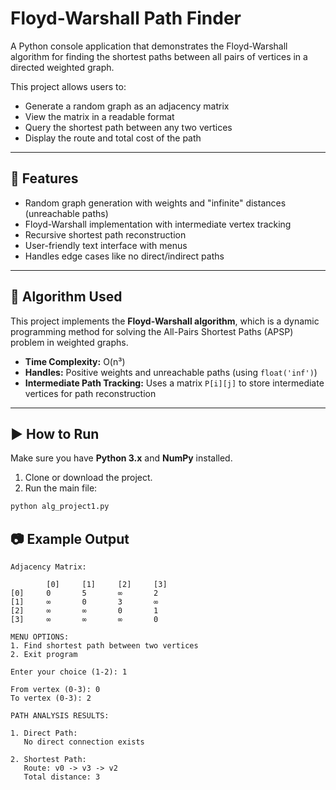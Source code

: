# Floyd-Warshall Path Finder

A Python console application that demonstrates the Floyd-Warshall algorithm for finding the shortest paths between all pairs of vertices in a directed weighted graph.

This project allows users to:
- Generate a random graph as an adjacency matrix
- View the matrix in a readable format
- Query the shortest path between any two vertices
- Display the route and total cost of the path

---

## 🔧 Features

- Random graph generation with weights and "infinite" distances (unreachable paths)
- Floyd-Warshall implementation with intermediate vertex tracking
- Recursive shortest path reconstruction
- User-friendly text interface with menus
- Handles edge cases like no direct/indirect paths

---

## 🧠 Algorithm Used

This project implements the **Floyd-Warshall algorithm**, which is a dynamic programming method for solving the All-Pairs Shortest Paths (APSP) problem in weighted graphs.

- **Time Complexity:** O(n³)
- **Handles:** Positive weights and unreachable paths (using `float('inf')`)
- **Intermediate Path Tracking:** Uses a matrix `P[i][j]` to store intermediate vertices for path reconstruction

---

## ▶️ How to Run

Make sure you have **Python 3.x** and **NumPy** installed.

1. Clone or download the project.
2. Run the main file:

```bash
python alg_project1.py
```

## 📷 Example Output
```
Adjacency Matrix:

        [0]     [1]     [2]     [3]
[0]     0       5       ∞       2
[1]     ∞       0       3       ∞
[2]     ∞       ∞       0       1
[3]     ∞       ∞       ∞       0

MENU OPTIONS:
1. Find shortest path between two vertices
2. Exit program

Enter your choice (1-2): 1

From vertex (0-3): 0
To vertex (0-3): 2

PATH ANALYSIS RESULTS:

1. Direct Path:
   No direct connection exists

2. Shortest Path:
   Route: v0 -> v3 -> v2
   Total distance: 3
```
